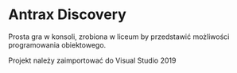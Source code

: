 # Antrax Discovery
Prosta gra w konsoli, zrobiona w liceum by przedstawić możliwości programowania obiektowego.

Projekt należy zaimportować do Visual Studio 2019
